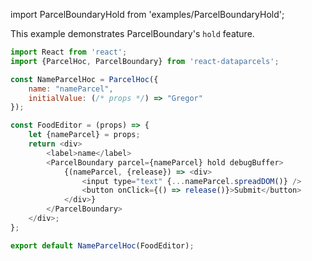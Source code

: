 import ParcelBoundaryHold from 'examples/ParcelBoundaryHold';

This example demonstrates ParcelBoundary's `hold` feature.

<ParcelBoundaryHold />

```js
import React from 'react';
import {ParcelHoc, ParcelBoundary} from 'react-dataparcels';

const NameParcelHoc = ParcelHoc({
    name: "nameParcel",
    initialValue: (/* props */) => "Gregor"
});

const FoodEditor = (props) => {
    let {nameParcel} = props;
    return <div>
        <label>name</label>
        <ParcelBoundary parcel={nameParcel} hold debugBuffer>
            {(nameParcel, {release}) => <div>
                <input type="text" {...nameParcel.spreadDOM()} />
                <button onClick={() => release()}>Submit</button>
            </div>}
        </ParcelBoundary>
    </div>;
};

export default NameParcelHoc(FoodEditor);
```
